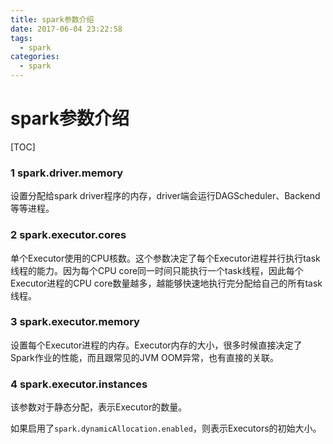 ```yaml
---
title: spark参数介绍
date: 2017-06-04 23:22:58
tags: 
  - spark
categories:
  - spark
---
```


# spark参数介绍

[TOC]

### 1 spark.driver.memory

设置分配给spark driver程序的内存，driver端会运行DAGScheduler、Backend等等进程。

### 2 spark.executor.cores 

单个Executor使用的CPU核数。这个参数决定了每个Executor进程并行执行task线程的能力。因为每个CPU core同一时间只能执行一个task线程，因此每个Executor进程的CPU core数量越多，越能够快速地执行完分配给自己的所有task线程。

### 3 spark.executor.memory

设置每个Executor进程的内存。Executor内存的大小，很多时候直接决定了Spark作业的性能，而且跟常见的JVM OOM异常，也有直接的关联。

### 4 spark.executor.instances

该参数对于静态分配，表示Executor的数量。

如果启用了`spark.dynamicAllocation.enabled`，则表示Executors的初始大小。

